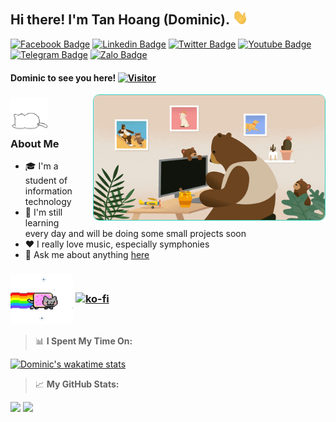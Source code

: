 ## Hi there! I'm Tan Hoang (Dominic). <img src="https://github.com/Dominic-github/Dominic-github/blob/main/Gif/handwave.gif" width="25">

[![Facebook Badge](https://img.shields.io/badge/-Facebook-blue?style=flat-square&logo=Facebook&logoColor=white)](https://www.facebook.com/dominic.faceb)
[![Linkedin Badge](https://img.shields.io/badge/-LinkedIn-0e76a8?style=flat-square&logo=Linkedin&logoColor=white)](https://www.linkedin.com/in/dominic-linked/)
[![Twitter Badge](https://img.shields.io/badge/-Twitter-00acee?style=flat-square&logo=Twitter&logoColor=white)](https://twitter.com/Dominic_twi)
[![Youtube Badge](https://img.shields.io/badge/-Youtube-00acee?style=flat-square&logo=Youtube&logoColor=white)](https://www.youtube.com/@dominic-yt)
[![Telegram Badge](https://img.shields.io/badge/-Telegram-29a9eb?style=flat-square&logo=Telegram&logoColor=white)](https://t.me/Dominic_tg)
[![Zalo Badge](https://img.shields.io/badge/-Zalo-0068ff?style=flat-square&logo=Zalo&logoColor=white)](https://zalo.me/0336019527)

#### Dominic to see you here! [![Visitor](https://komarev.com/ghpvc/?username=Dominic-github&color=4b4394)](https://github.com/Dominic-github)

<img align="right" alt="GIF" src="https://github.com/Dominic-github/Dominic-github/raw/main/Gif/bearcodding.gif" style="border-radius: 10px;max-width: 100%;border: 1px solid#32cfbf;display: block;width: 370px;height: 200px;padding: 0;margin-left: 20px;">

### <img src="https://github.com/Dominic-github/Dominic-github/blob/main/Gif/whitecat.gif" width="60" height="60"> **About Me**

>

- 🎓 I'm a student of information technology
- 🤔 I'm still learning every day and will be doing some small projects soon
- ❤️ I really love music, especially symphonies
- 💬 Ask me about anything [here](https://github.com/Domin1c-Technology/Domin1c-Technology/issues)

### <img align="center" alt="GIF" src="https://github.com/Dominic-github/Dominic-github/blob/main/Gif/nyan(nobackground).gif" width="100"/> [![ko-fi](https://ko-fi.com/img/githubbutton_sm.svg)](https://ko-fi.com/dominic_kofi)

> 📊 **I Spent My Time On:**

[![Dominic's wakatime stats](https://github-readme-stats.vercel.app/api/wakatime?username=Dominic&layout=compact&theme=aura)](https://github.com/Dominic-github)

> 📈 **My GitHub Stats:**

<p>
  <img height="180em" src="https://github-readme-stats.vercel.app/api?username=Dominic-github&show_icons=true&theme=aura" />
  <img height="180em" src="https://github-readme-stats.vercel.app/api/top-langs/?username=Dominic-github&layout=compact&theme=aura"/>
</p>
